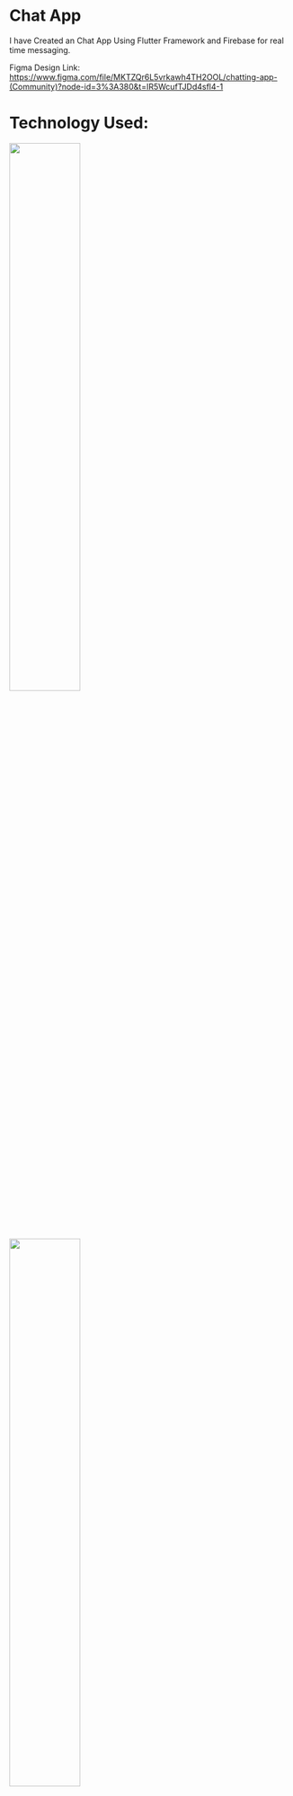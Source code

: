 # Chat App
 I have Created an Chat App Using Flutter Framework and Firebase for real time messaging.
 
 Figma Design Link:
 https://www.figma.com/file/MKTZQr6L5vrkawh4TH2OOL/chatting-app-(Community)?node-id=3%3A380&t=IR5WcufTJDd4sfl4-1
 
# Technology Used:
<td><img src="https://user-images.githubusercontent.com/97390895/235965693-3a62b4cb-f6e8-4fb2-99c8-8ae609b65da6.png" width="50%"></img></td> 
<td><img src="https://user-images.githubusercontent.com/97390895/235966968-5baa58b8-8f13-4133-8156-1cc6edae66f3.png" width="50%"></img></td>

# System Architecture:
* The User will download the app and install in the mobile.
* User will see a splash screen where the user will tap the GET STARTED button to go to login Page.
* User will see a login page where user will need to enter their email address and password to sign in. The app will authenticate user credentials using Firebase Authentication, and if they are valid, it will take user to the home screen.      
* If user doesn't have an account,the signup button will redirect user to Signup page where user can create his/her account.Once user have created an account or logged in, user will be directed to the Home screen. Where user will be able to see their chats with other users and start new conversations by tapping on the "New Chat" button.
* User can chat with anyone present in the contact list and can start conversation by tap on their name to enter the Messaging screen. Here, user can send and receive messages with that user.    
* Once user done chatting, user can return to the Home screen by tapping the "Back" button on the top left corner of the screen.

<img src="https://user-images.githubusercontent.com/97390895/235974163-318e024b-b072-4bc9-b767-056e7b93fea1.png" width="50%"></img>
<img src="https://user-images.githubusercontent.com/97390895/235975515-ed1066c5-f0f1-4e07-9c91-f6df09d55276.png" width="50%"></img>
